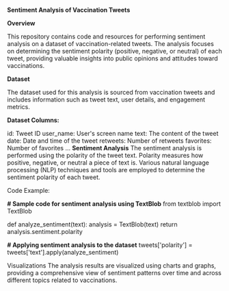 **Sentiment Analysis of Vaccination Tweets**

**Overview**

This repository contains code and resources for performing sentiment analysis on a dataset of vaccination-related tweets. The analysis focuses on determining the sentiment polarity (positive, negative, or neutral) of each tweet, providing valuable insights into public opinions and attitudes toward vaccinations.

**Dataset**

The dataset used for this analysis is sourced from vaccination tweets and includes information such as tweet text, user details, and engagement metrics.

**Dataset Columns:**

id: Tweet ID
user_name: User's screen name
text: The content of the tweet
date: Date and time of the tweet
retweets: Number of retweets
favorites: Number of favorites
...
**Sentiment Analysis**
The sentiment analysis is performed using the polarity of the tweet text. Polarity measures how positive, negative, or neutral a piece of text is. Various natural language processing (NLP) techniques and tools are employed to determine the sentiment polarity of each tweet.

Code Example:

**# Sample code for sentiment analysis using TextBlob**
from textblob import TextBlob

def analyze_sentiment(text):
    analysis = TextBlob(text)
    return analysis.sentiment.polarity

**# Applying sentiment analysis to the dataset**
tweets['polarity'] = tweets['text'].apply(analyze_sentiment)

Visualizations
The analysis results are visualized using charts and graphs, providing a comprehensive view of sentiment patterns over time and across different topics related to vaccinations.
